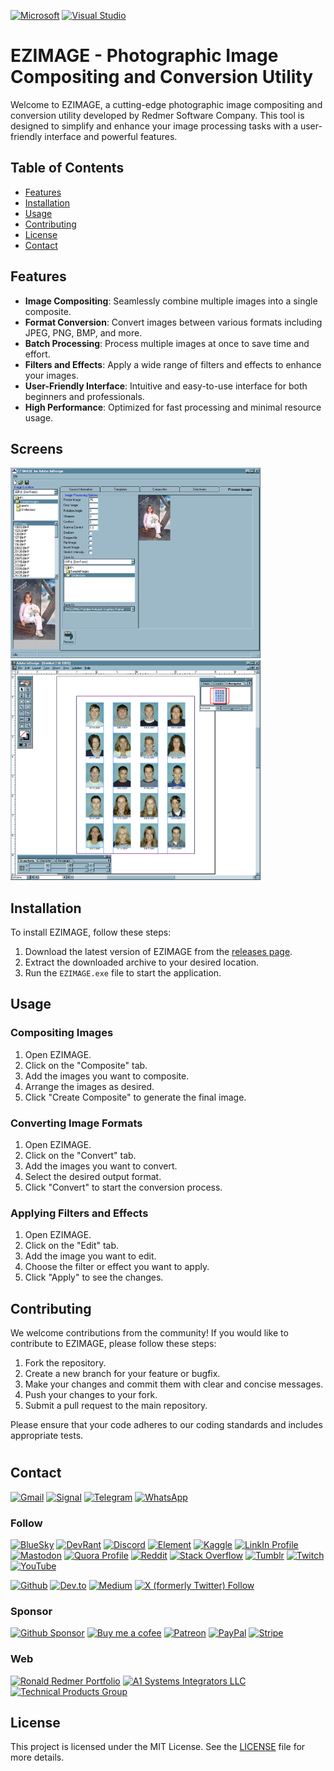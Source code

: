 <a href="https://developer.microsoft.com">![Microsoft](https://img.shields.io/badge/Microsoft-666666?style=for-the-badge&logo=microsoft&logoColor=white)</a>
<a href="https://visualstudio.microsoft.com">![Visual Studio](https://img.shields.io/badge/Visual_Studio-5C2D91?style=for-the-badge&logo=visual%20studio&logoColor=white)</a>

# EZIMAGE - Photographic Image Compositing and Conversion Utility

Welcome to EZIMAGE, a cutting-edge photographic image compositing and conversion utility developed by Redmer Software Company. This tool is designed to simplify and enhance your image processing tasks with a user-friendly interface and powerful features.

## Table of Contents

- [Features](#features)
- [Installation](#installation)
- [Usage](#usage)
- [Contributing](#contributing)
- [License](#license)
- [Contact](#contact)

## Features

- **Image Compositing**: Seamlessly combine multiple images into a single composite.
- **Format Conversion**: Convert images between various formats including JPEG, PNG, BMP, and more.
- **Batch Processing**: Process multiple images at once to save time and effort.
- **Filters and Effects**: Apply a wide range of filters and effects to enhance your images.
- **User-Friendly Interface**: Intuitive and easy-to-use interface for both beginners and professionals.
- **High Performance**: Optimized for fast processing and minimal resource usage.

## Screens

<img src="Images/EZ-IMAGE_Process_Tab.gif" width="400">
<img src="Images/EZIMAGE_Directory_Sample.BMP" width="400">

## Installation

To install EZIMAGE, follow these steps:

1. Download the latest version of EZIMAGE from the [releases page](https://github.com/your-repo/museum-redmer-software-ezimage/releases).
2. Extract the downloaded archive to your desired location.
3. Run the `EZIMAGE.exe` file to start the application.

## Usage

### Compositing Images

1. Open EZIMAGE.
2. Click on the "Composite" tab.
3. Add the images you want to composite.
4. Arrange the images as desired.
5. Click "Create Composite" to generate the final image.

### Converting Image Formats

1. Open EZIMAGE.
2. Click on the "Convert" tab.
3. Add the images you want to convert.
4. Select the desired output format.
5. Click "Convert" to start the conversion process.

### Applying Filters and Effects

1. Open EZIMAGE.
2. Click on the "Edit" tab.
3. Add the image you want to edit.
4. Choose the filter or effect you want to apply.
5. Click "Apply" to see the changes.

## Contributing

We welcome contributions from the community! If you would like to contribute to EZIMAGE, please follow these steps:

1. Fork the repository.
2. Create a new branch for your feature or bugfix.
3. Make your changes and commit them with clear and concise messages.
4. Push your changes to your fork.
5. Submit a pull request to the main repository.

Please ensure that your code adheres to our coding standards and includes appropriate tests.

#
## Contact
<a href="mailto:Ronald.Redmer@gmail.com">![Gmail](https://img.shields.io/badge/Gmail-D14836?style=for-the-badge&logo=gmail&logoColor=white)</a>
<a href="https://signal.link/call/#key=kmxm-qmqs-zcxx-znxm-tbpm-fgpf-xxzt-gsdh">![Signal](https://img.shields.io/badge/Signal-3A76F0?style=for-the-badge&logo=signal&logoColor=white)</a>
<a href="https://t.me/RonaldRedmer">![Telegram](https://img.shields.io/badge/Telegram-2CA5E0?style=for-the-badge&logo=telegram&logoColor=white)</a>
<a href="https://wa.me/12484972761">![WhatsApp](https://img.shields.io/badge/WhatsApp-25D366?style=for-the-badge&logo=WhatsApp&logoColor=white)</a>

### Follow
<a href="https://bsky.app/profile/rredmer.bsky.social">![BlueSky](https://img.shields.io/badge/Bluesky-0285FF?logo=bluesky&logoColor=fff&style=for-the-badge)</a>
<a href="https://devrant.com/users/rredmer">![DevRant](https://img.shields.io/badge/devRant-F99A66?style=for-the-badge&logo=devrant&logoColor=white)</a>
<a href="https://discordapp.com/users/RedZone">![Discord](https://img.shields.io/badge/Discord-5865F2?style=for-the-badge&logo=discord&logoColor=white)</a>
<a href="https://matrix.to/#/@ronaldredmer:matrix.org">![Element](https://img.shields.io/badge/Element-0DBD8B?style=for-the-badge&logo=element&logoColor=white)</a>
<a href="https://www.kaggle.com/ronredmer">![Kaggle](https://img.shields.io/badge/Kaggle-20BEFF?style=for-the-badge&logo=Kaggle&logoColor=white)</a>
<a href="https://www.linkedin.com/in/rredmer/">![LinkIn Profile](https://img.shields.io/badge/LinkedIn-0077B5?style=for-the-badge&logo=linkedin&logoColor=white)</a>
<a href="https://mastodon.social/@RonaldRedmer">![Mastodon](https://img.shields.io/badge/Mastodon-6364FF?style=for-the-badge&logo=Mastodon&logoColor=white)</a>
<a href="https://www.quora.com/profile/Ron-Redmer">![Quora Profile](https://img.shields.io/badge/Quora-%23B92B27.svg?&style=for-the-badge&logo=Quora&logoColor=white)</a>
<a href="https://www.reddit.com/user/RonaldRedmer/">![Reddit](https://img.shields.io/badge/Reddit-FF4500?style=for-the-badge&logo=reddit&logoColor=white)</a>
<a href="https://stackoverflow.com/users/29130217/ron-redmer">![Stack Overflow](https://img.shields.io/badge/Stack_Overflow-FE7A16?style=for-the-badge&logo=stack-overflow&logoColor=white)</a>
<a href="https://www.tumblr.com/blog/ronaldredmer">![Tumblr](https://img.shields.io/badge/Tumblr-%2336465D.svg?&style=for-the-badge&logo=Tumblr&logoColor=white)</a>
<a href="https://www.twitch.tv/ronaldredmer">![Twitch](https://img.shields.io/badge/Twitch-9146FF?style=for-the-badge&logo=twitch&logoColor=white)</a>
<a href="https://www.youtube.com/@RonaldRedmer">![YouTube](https://img.shields.io/badge/YouTube-FF0000?style=for-the-badge&logo=youtube&logoColor=white)</a>

<a href="https://github.com/rredmer">![Github](https://img.shields.io/badge/GitHub-100000?style=for-the-badge&logo=github&logoColor=white)</a>
<a href="https://dev.to/rredmer">![Dev.to](https://img.shields.io/badge/dev.to-0A0A0A?style=for-the-badge&logo=devdotto&logoColor=white)</a>
<a href="https://medium.com/@ronald.redmer">![Medium](https://img.shields.io/badge/Medium-12100E?style=for-the-badge&logo=medium&logoColor=white)</a>
<a href="https://x.com/ron_redmer">![X (formerly Twitter) Follow](https://img.shields.io/twitter/follow/ron_redmer)</a>

### Sponsor
<a href="https://github.com/sponsors/rredmer">![Github Sponsor](https://img.shields.io/badge/sponsor-30363D?style=for-the-badge&logo=GitHub-Sponsors&logoColor=#white)</a>
<a href="https://buymeacoffee.com/rredmer">![Buy me a cofee](https://img.shields.io/badge/Buy_Me_A_Coffee-FFDD00?style=for-the-badge&logo=buy-me-a-coffee&logoColor=black)</a>
<a href="https://patreon.com/TechnologyPlayground">![Patreon](https://img.shields.io/badge/Patreon-F96854?style=for-the-badge&logo=patreon&logoColor=white)</a>
<a href="https://paypal.me/RonaldRedmer">![PayPal](https://img.shields.io/badge/PayPal-00457C?style=for-the-badge&logo=paypal&logoColor=white)</a>
<a href="https://donate.stripe.com/9AQg0G6on55a1pK288">![Stripe](https://img.shields.io/badge/Stripe-626CD9?style=for-the-badge&logo=Stripe&logoColor=white)</a>

### Web
<a href="https://ronaldredmer.com">![Ronald Redmer Portfolio](https://img.shields.io/badge/Ronald%20Redmer%20Portfolio-blue?style=for-the-badge)</a>
<a href="https://a1si.com">![A1 Systems Integrators LLC](https://img.shields.io/badge/A1%20Systems%20Integrators-blue?style=for-the-badge)</a>
<a href="https://techproductsgroup.com">![Technical Products Group](https://img.shields.io/badge/Technical%20Products%20Group-blue?style=for-the-badge)</a>

## License
This project is licensed under the MIT License. See the [LICENSE](LICENSE) file for more details.

